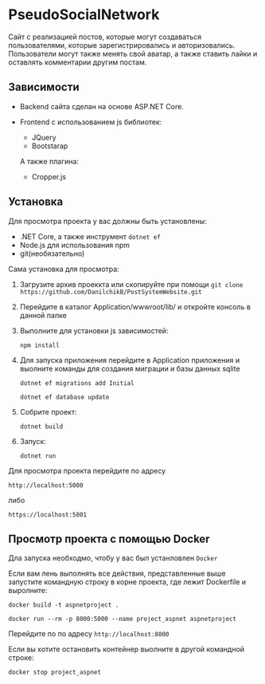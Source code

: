 PseudoSocialNetwork
===================

Сайт с реализацией постов, которые могут создаваться пользователями, которые зарегистрировались и авторизовались. Пользователи могут также менять свой аватар, а также ставить лайки и оставлять комментарии другим постам. 




Зависимости
-----------

+ Backend сайта сделан на основе ASP.NET Core.
+ Frontend с использованием js библиотек:

    * JQuery
    * Bootstarap

    А также плагина:

    * Cropper.js

Установка
---------

Для просмотра проекта у вас должны быть установлены:

+ .NET Core, а также инструмент ```dotnet ef``` 
+ Node.js для использования npm
+ git(необязательно)

Сама установка для просмотра:

1. Загрузите архив проеккта или скопируйте при помощи ```git clone https://github.com/DanilchikB/PostSystemWebsite.git```
2. Перейдите в каталог Application/wwwroot/lib/ и откройте консоль в данной папке
3. Выполните для установки js зависимостей:
    ``` 
    npm install
    ```
4. Для запуска приложения перейдите в Application приложения и выолните команды для создания миграции и базы данных sqlite

    ```
    dotnet ef migrations add Initial
    ```
    
    ```
    dotnet ef database update
    ```
5. Собрите проект:

    ```
    dotnet build
    ```
6. Запуск:

    ```
    dotnet run
    ```

Для просмотра проекта перейдите по адресу

```
http://localhost:5000
```
    
либо
    
```
https://localhost:5001
```

Просмотр проекта с помощью Docker
---------------------------------

Дла запуска необходмо, чтобу у вас был устанловлен ```Docker```

Если вам лень выполнять все действия, представленные выше запустите командную строку в корне проекта, где лежит Dockerfile и выролните: 

```
docker build -t aspnetproject . 
``` 
```
docker run --rm -p 8000:5000 --name project_aspnet aspnetproject
```
Перейдите по по адресу ```http://localhost:8000```

Если вы хотите остановить контейнер выолните в другой командной строке:

```
docker stop project_aspnet
```
